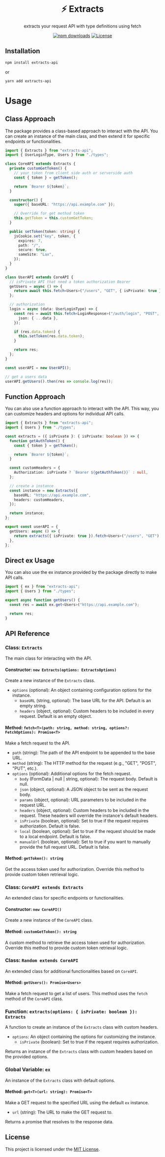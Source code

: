 <div align="center">
<h1 id="toc">⚡️ Extracts</h1>
<p>extracts your request API with type definitions using fetch</p>
</div>

<div align="center">

<!-- prettier-ignore-start -->

[![npm downloads](https://img.shields.io/npm/dw/extracts)](https://www.npmjs.com/package/extracts/v/latest)
[![License](https://img.shields.io/github/license/ioofy/extracts)](https://github.com/ioofy/extracts/blob/main/LICENSE)

<!-- prettier-ignore-end -->

</div>

## Installation

```bash
npm install extracts-api
```

or

```bash
yarn add extracts-api
```

# Usage

## Class Approach

The package provides a class-based approach to interact with the API. You can create an instance of the main class, and then extend it for specific endpoints or functionalities.

```ts
import { Extracts } from "extracts-api";
import { UserLoginType, Users } from "./types";

class CoreAPI extends Extracts {
  private customGetToken() {
    // your token from client side auth or serverside auth
    const { token } = getToken();

    return `Bearer ${token}`;
  }

  constructor() {
    super({ baseURL: "https://api.example.com" });

    // Override for get method token
    this.getToken = this.customGetToken;
  }

  public setToken(token: string) {
    jsCookie.set("key", token, {
      expires: 7,
      path: "/",
      secure: true,
      sameSite: "Lax",
    });
  }
}

class UserAPI extends CoreAPI {
  // isPrivate API that need a token authorization Bearer
  getUsers = async () => {
    return await this.fetch<Users>("/users", "GET", { isPrivate: true });
  };

  // authorization
  login = async (data: UserLoginType) => {
    const res = await this.fetch<LoginResponse>("/auth/login", "POST", {
      json: { ...data },
    });

    if (res.data.token) {
      this.setToken(res.data.token);
    }

    return res;
  };
}

const userAPI = new UserAPI();

// get a users data
userAPI.getUsers().then(res => console.log(res));
```

## Function Approach

You can also use a function approach to interact with the API. This way, you can customize headers and options for individual API calls.

```ts
import { Extracts } from "extracts-api";
import { Users } from "./types";

const extracts = ({ isPrivate }: { isPrivate: boolean }) => {
  function getAuthToken() {
    const { token } = getToken();

    return `Bearer ${token}`;
  }

  const customHeaders = {
    Authorization: isPrivate ? `Bearer ${getAuthToken()}` : null,
  };

  // create a instance
  const instance = new Extracts({
    baseURL: "https://api.example.com",
    headers: customHeaders,
  });

  return instance;
};

export const userAPI = {
  getUsers: async () => {
    return extracts({ isPrivate: true }).fetch<Users>("/users", "GET");
  },
};
```

## Direct ex Usage

You can also use the ex instance provided by the package directly to make API calls.

```ts
import { ex } from "extracts-api";
import { Users } from "./types";

export async function getUsers() {
  const res = await ex.get<Users>("https://api.example.com");

  return res;
}
```

## API Reference

### Class: `Extracts`

The main class for interacting with the API.

#### Constructor: `new Extracts(options: ExtractsOptions)`

Create a new instance of the `Extracts` class.

- `options` (optional): An object containing configuration options for the instance.
  - `baseURL` (string, optional): The base URL for the API. Default is an empty string.
  - `headers` (object, optional): Custom headers to be included in every request. Default is an empty object.

#### Method: `fetch<T>(path: string, method: string, options?: FetchOptions): Promise<T>`

Make a fetch request to the API.

- `path` (string): The path of the API endpoint to be appended to the base URL.
- `method` (string): The HTTP method for the request (e.g., "GET", "POST", "PUT", etc.).
- `options` (optional): Additional options for the fetch request.
  - `body` (FormData | null | string, optional): The request body. Default is null.
  - `json` (object, optional): A JSON object to be sent as the request body.
  - `params` (object, optional): URL parameters to be included in the request URL.
  - `headers` (object, optional): Custom headers to be included in the request. These headers will override the instance's default headers.
  - `isPrivate` (boolean, optional): Set to true if the request requires authorization. Default is false.
  - `local` (boolean, optional): Set to true if the request should be made to a local endpoint. Default is false.
  - `manualUrl` (boolean, optional): Set to true if you want to manually provide the full request URL. Default is false.

#### Method: `getToken(): string`

Get the access token used for authorization. Override this method to provide custom token retrieval logic.

### Class: `CoreAPI extends Extracts`

An extended class for specific endpoints or functionalities.

#### Constructor: `new CoreAPI()`

Create a new instance of the `CoreAPI` class.

#### Method: `customGetToken(): string`

A custom method to retrieve the access token used for authorization. Override this method to provide custom token retrieval logic.

### Class: `Random extends CoreAPI`

An extended class for additional functionalities based on `CoreAPI`.

#### Method: `getUsers(): Promise<Users>`

Make a fetch request to get a list of users. This method uses the `fetch` method of the `CoreAPI` class.

### Function: `extracts(options: { isPrivate: boolean }): Extracts`

A function to create an instance of the `Extracts` class with custom headers.

- `options`: An object containing the options for customizing the instance.
  - `isPrivate` (boolean): Set to true if the request requires authorization.

Returns an instance of the `Extracts` class with custom headers based on the provided options.

### Global Variable: `ex`

An instance of the `Extracts` class with default options.

#### Method: `get<T>(url: string): Promise<T>`

Make a GET request to the specified URL using the default `ex` instance.

- `url` (string): The URL to make the GET request to.

Returns a promise that resolves to the response data.

## License

This project is licensed under the [MIT License](./LICENSE).
